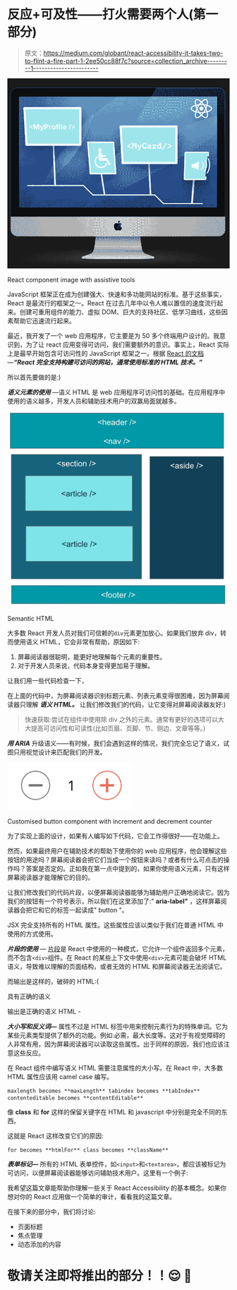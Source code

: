 # 反应+可及性——打火需要两个人(第一部分)

> 原文：<https://medium.com/globant/react-accessibility-it-takes-two-to-flint-a-fire-part-1-2ee50cc88f7c?source=collection_archive---------1----------------------->

![](img/79852cb36fa4075c5e514371121349bc.png)

React component image with assistive tools

JavaScript 框架正在成为创建强大、快速和多功能网站的标准。基于这些事实，React 是最流行的框架之一。React 在过去几年中以令人难以置信的速度流行起来。创建可重用组件的能力、虚拟 DOM、巨大的支持社区、低学习曲线，这些因素帮助它迅速流行起来。

最近，我开发了一个 web 应用程序，它主要是为 50 多个终端用户设计的。我意识到，为了让 react 应用变得可访问，我们需要额外的意识。事实上，React 实际上是最早开始包含可访问性的 JavaScript 框架之一。根据 [React 的文档](https://reactjs.org/docs/accessibility.html)—***“React 完全支持构建可访问的网站，通常使用标准的 HTML 技术。”***

所以首先要做的是:)

***语义元素的使用*** —语义 HTML 是 web 应用程序可访问性的基础。在应用程序中使用的语义越多，开发人员和辅助技术用户的双赢局面就越多。

![](img/3a39e674560c92356519e38753cc599f.png)

Semantic HTML

大多数 React 开发人员对我们可信赖的`div`元素更加放心。如果我们放弃 div，转而使用语义 HTML，它会非常有帮助，原因如下:

1.  屏幕阅读器很聪明，能更好地理解每个元素的重要性。
2.  对于开发人员来说，代码本身变得更加易于理解。

让我们用一些代码检查一下，

在上面的代码中，为屏幕阅读器识别标题元素、列表元素变得很困难，因为屏幕阅读器只理解 ***语义 HTML。*** 让我们修改我们的代码，让它变得对屏幕阅读器友好:)

> 快速获取:尝试在组件中使用除 div 之外的元素。通常有更好的选项可以大大提高可访问性和可读性(比如页眉、页脚、节、侧边、文章等等。)

***用 ARIA*** 升级语义——有时候，我们会遇到这样的情况，我们完全忘记了语义，试图只用视觉设计来匹配我们的开发。

![](img/525a721c4cafd3330443bbf86dd21259.png)

Customised button component with increment and decrement counter

为了实现上面的设计，如果有人编写如下代码，它会工作得很好——在功能上。

然而，如果最终用户在辅助技术的帮助下使用你的 web 应用程序，他会理解这些按钮的用途吗？屏幕阅读器会把它们当成一个按钮来读吗？或者有什么可点击的操作吗？答案是否定的。正如我在第一点中提到的，如果你使用语义元素，只有这样屏幕阅读器才能理解它的目的。

让我们修改我们的代码片段，以便屏幕阅读器能够为辅助用户正确地阅读它。因为我们的按钮有一个符号表示，所以我们在这里添加了:" **aria-label"** ，这样屏幕阅读器会把它和它的标签一起读成" button "。

JSX 完全支持所有的 HTML 属性。这些属性应该以类似于我们在普通 HTML 中使用的方式使用。

***片段的使用*** — [片段](https://reactjs.org/docs/fragments.html)是 React 中使用的一种模式，它允许一个组件返回多个元素，而不包含`<div>`组件。在 React 的某些上下文中使用`<div>`元素可能会破坏 HTML 语义，导致难以理解的页面结构，或者无效的 HTML 和屏幕阅读器无法阅读它。

而输出是这样的，破碎的 HTML:(

具有正确的语义

输出是正确的语义 HTML -

***大小写和反义词—*** 属性不过是 HTML 标签中用来控制元素行为的特殊单词。它为某些元素类型提供了额外的功能。例如:必需，最大长度等。这对于有视觉障碍的人非常有用，因为屏幕阅读器可以读取这些属性。出于同样的原因，我们也应该注意这些反应。

在 React 组件中编写语义 HTML 需要注意属性的大小写。在 React 中，大多数 HTML 属性应该用 camel case 编写。

```
maxlength becomes **maxLength** tabindex becomes **tabIndex** contenteditable becomes **contentEditable**
```

像 **class** 和 **for** 这样的保留关键字在 HTML 和 javascript 中分别是完全不同的东西。

这就是 React 这样改变它们的原因:

```
for becomes **htmlFor** class becomes **className**
```

***表单标记—*** 所有的 HTML 表单控件，如`<input>`和`<textarea>`，都应该被标记为可访问，以便屏幕阅读器能够访问辅助技术用户。这里有一个例子:

我希望这篇文章能帮助你理解一些关于 React Accessibility 的基本概念。如果你想对你的 React 应用做一个简单的审计，看看我的这篇文章。

在接下来的部分中，我们将讨论:

*   页面标题
*   焦点管理
*   动态添加的内容

# 敬请关注即将推出的部分！！😌 👋